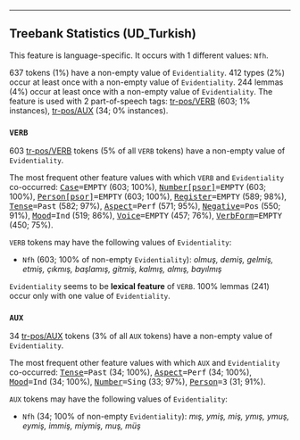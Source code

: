 

--------------------------------------------------------------------------------

## Treebank Statistics (UD_Turkish)

This feature is language-specific.
It occurs with 1 different values: `Nfh`.

637 tokens (1%) have a non-empty value of `Evidentiality`.
412 types (2%) occur at least once with a non-empty value of `Evidentiality`.
244 lemmas (4%) occur at least once with a non-empty value of `Evidentiality`.
The feature is used with 2 part-of-speech tags: [tr-pos/VERB]() (603; 1% instances), [tr-pos/AUX]() (34; 0% instances).

### `VERB`

603 [tr-pos/VERB]() tokens (5% of all `VERB` tokens) have a non-empty value of `Evidentiality`.

The most frequent other feature values with which `VERB` and `Evidentiality` co-occurred: <tt><a href="Case.html">Case</a>=EMPTY</tt> (603; 100%), <tt><a href="Number[psor].html">Number[psor]</a>=EMPTY</tt> (603; 100%), <tt><a href="Person[psor].html">Person[psor]</a>=EMPTY</tt> (603; 100%), <tt><a href="Register.html">Register</a>=EMPTY</tt> (589; 98%), <tt><a href="Tense.html">Tense</a>=Past</tt> (582; 97%), <tt><a href="Aspect.html">Aspect</a>=Perf</tt> (571; 95%), <tt><a href="Negative.html">Negative</a>=Pos</tt> (550; 91%), <tt><a href="Mood.html">Mood</a>=Ind</tt> (519; 86%), <tt><a href="Voice.html">Voice</a>=EMPTY</tt> (457; 76%), <tt><a href="VerbForm.html">VerbForm</a>=EMPTY</tt> (450; 75%).

`VERB` tokens may have the following values of `Evidentiality`:

* `Nfh` (603; 100% of non-empty `Evidentiality`): <em>olmuş, demiş, gelmiş, etmiş, çıkmış, başlamış, gitmiş, kalmış, almış, bayılmış</em>

`Evidentiality` seems to be **lexical feature** of `VERB`. 100% lemmas (241) occur only with one value of `Evidentiality`.

### `AUX`

34 [tr-pos/AUX]() tokens (3% of all `AUX` tokens) have a non-empty value of `Evidentiality`.

The most frequent other feature values with which `AUX` and `Evidentiality` co-occurred: <tt><a href="Tense.html">Tense</a>=Past</tt> (34; 100%), <tt><a href="Aspect.html">Aspect</a>=Perf</tt> (34; 100%), <tt><a href="Mood.html">Mood</a>=Ind</tt> (34; 100%), <tt><a href="Number.html">Number</a>=Sing</tt> (33; 97%), <tt><a href="Person.html">Person</a>=3</tt> (31; 91%).

`AUX` tokens may have the following values of `Evidentiality`:

* `Nfh` (34; 100% of non-empty `Evidentiality`): <em>mış, ymiş, miş, ymış, ymuş, eymiş, immiş, miymiş, muş, müş</em>

